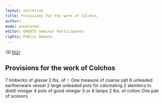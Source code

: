 ```yaml
---
layout: narrative
title: Provisions for the work of Colchos
author:
mode: annotated
editor: GR8975 Seminar Participants
rights: Public Domain
---
```


 <a href="http://gallica.bnf.fr/ark:/12148/btv1b10500001g/f209.image"><img src="../assets/photo-icon.png" alt="folio images" style="display:inline-block; margin-bottom:-3px;">102r</a><br/> 
## Provisions for the work of Colchos

  7 limbecks of glasse 2 lbs. of ☿ One measure of coarse salt 6 unleaded earthenware vessel 2 large unleaded pots for calcinating 2 alembics to distill vinegar 4 pots of good vinegar 3 or 4 lamps 2 lbs. of cotton One pair of scissors  